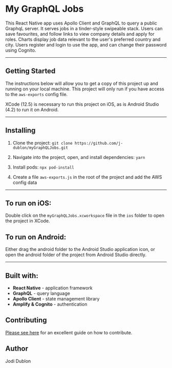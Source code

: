 # My GraphQL Jobs

This React Native app uses Apollo Client and GraphQL to query a public GraphqL server. It serves jobs in a tinder-style swipeable stack. Users can save favourites, and follow links to view company details and apply for roles. Charts display job data relevant to the user's preferred country and city. Users register and login to use the app, and can change their password using Cognito.

---

## Getting Started

The instructions below will allow you to get a copy of this project up and running on your local machine. This project will only run if you have access to the `aws-exports` config file.

XCode (12.5) is necessary to run this project on iOS, as is Android Studio (4.2) to run it on Android.

---

## Installing

1. Clone the project: `git clone https://github.com/j-dublon/myGraphQLJobs.git`

2. Navigate into the project, open, and install dependencies: `yarn`

3. Install pods: `npx pod-install`

4. Create a file `aws-exports.js` in the root of the project and add the AWS config data

---

## To run on iOS:

Double click on the `myGraphQLJobs.xcworkspace` file in the `ios` folder to open the project in XCode.

## To run on Android:

Either drag the android folder to the Android Studio application icon, or open the android folder of the project from Android Studio directly.

---

## Built with:

- **React Native** - application framework
- **GraphQL** - query language
- **Apollo Client** - state management library
- **Amplify & Cognito** - authentication

## Contributing

[Please see here](https://gist.github.com/PurpleBooth/b24679402957c63ec426) for an excellent guide on how to contribute.

## Author

Jodi Dublon
